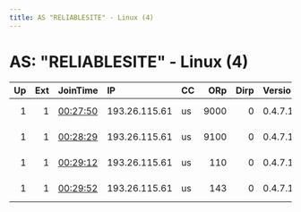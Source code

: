 ```yaml
---
title: AS "RELIABLESITE" - Linux (4)
---
```


# AS: "RELIABLESITE" - Linux (4)

|   Up |   Ext | JoinTime                                                                                              | IP            | CC   |   ORp |   Dirp | Version   | Contact                   | Nickname     |   eFamMembers |
|-----:|------:|:------------------------------------------------------------------------------------------------------|:--------------|:-----|------:|-------:|:----------|:--------------------------|:-------------|--------------:|
|    1 |     1 | [00:27:50](https://nusenu.github.io/OrNetStats/w/relay/E6C9E46DEECC0B038E4EC0D25DE67A20B1BC2A6F.html) | 193.26.115.61 | us   |  9000 |      0 | 0.4.7.13  | email:Quetzalcoatl relays | Quetzalcoatl |            14 |
|    1 |     1 | [00:28:29](https://nusenu.github.io/OrNetStats/w/relay/2A7FE76900BB03DEAD983EB149BC8FB2F48B137F.html) | 193.26.115.61 | us   |  9100 |      0 | 0.4.7.13  | email:Quetzalcoatl relays | Quetzalcoatl |            14 |
|    1 |     1 | [00:29:12](https://nusenu.github.io/OrNetStats/w/relay/3A282FE698A04D83511D526A525F2C45896454AC.html) | 193.26.115.61 | us   |   110 |      0 | 0.4.7.13  | email:Quetzalcoatl relays | Quetzalcoatl |            14 |
|    1 |     1 | [00:29:52](https://nusenu.github.io/OrNetStats/w/relay/E0D1C99A8AD9AF4BBB78289F9E0FB51FB0A925A0.html) | 193.26.115.61 | us   |   143 |      0 | 0.4.7.13  | email:Quetzalcoatl relays | Quetzalcoatl |            14 |
